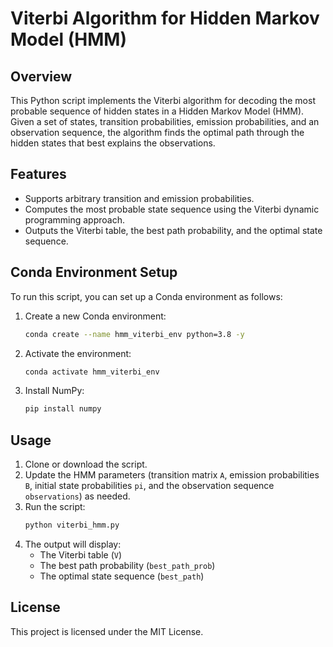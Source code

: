 # Viterbi Algorithm for Hidden Markov Model (HMM)

## Overview
This Python script implements the Viterbi algorithm for decoding the most probable sequence of hidden states in a Hidden Markov Model (HMM). Given a set of states, transition probabilities, emission probabilities, and an observation sequence, the algorithm finds the optimal path through the hidden states that best explains the observations.

## Features
- Supports arbitrary transition and emission probabilities.
- Computes the most probable state sequence using the Viterbi dynamic programming approach.
- Outputs the Viterbi table, the best path probability, and the optimal state sequence.

## Conda Environment Setup
To run this script, you can set up a Conda environment as follows:

1. Create a new Conda environment:
   ```bash
   conda create --name hmm_viterbi_env python=3.8 -y
   ```

2. Activate the environment:
   ```bash
   conda activate hmm_viterbi_env
   ```

3. Install NumPy:
   ```bash
   pip install numpy
   ```

## Usage
1. Clone or download the script.
2. Update the HMM parameters (transition matrix `A`, emission probabilities `B`, initial state probabilities `pi`, and the observation sequence `observations`) as needed.
3. Run the script:
   ```bash
   python viterbi_hmm.py
   ```
4. The output will display:
   - The Viterbi table (`V`)
   - The best path probability (`best_path_prob`)
   - The optimal state sequence (`best_path`)

## License

This project is licensed under the MIT License.
